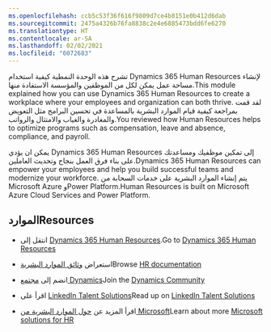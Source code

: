 ```yaml
---
ms.openlocfilehash: ccb5c53f36f616f9809d7ce4b8151e0b412d6dab
ms.sourcegitcommit: 2475a4326b76fa8838c2e4e6885473bdd6fe6270
ms.translationtype: HT
ms.contentlocale: ar-SA
ms.lasthandoff: 02/02/2021
ms.locfileid: "6072683"
---
```

<span data-ttu-id="db639-101">تشرح هذه الوحدة النمطية كيفية استخدام Dynamics 365 Human Resources لإنشاء مساحة عمل يمكن لكل من الموظفين والمؤسسة الاستفادة منها.</span><span class="sxs-lookup"><span data-stu-id="db639-101">This module explained how you can use Dynamics 365 Human Resources to create a workplace where your employees and organization can both thrive.</span></span> <span data-ttu-id="db639-102">لقد قمت بمراجعة كيفية قيام الموارد البشرية بالمساعدة في تحسين البرامج مثل التعويض والمغادرة والغياب والامتثال والرواتب.</span><span class="sxs-lookup"><span data-stu-id="db639-102">You reviewed how Human Resources helps to optimize programs such as compensation, leave and absence, compliance, and payroll.</span></span>

<span data-ttu-id="db639-103">يمكن ان يؤدي Dynamics 365 Human Resources إلى تمكين موظفيك ومساعدتك على بناء فرق العمل بنجاح وتحديث العاملين.</span><span class="sxs-lookup"><span data-stu-id="db639-103">Dynamics 365 Human Resources can empower your employees and help you build successful teams and modernize your workforce.</span></span> <span data-ttu-id="db639-104">يتم إنشاء الموارد البشرية على خدمات السحابة من Microsoft Azure وPower Platform.</span><span class="sxs-lookup"><span data-stu-id="db639-104">Human Resources is built on Microsoft Azure Cloud Services and Power Platform.</span></span>

## <a name="resources"></a><span data-ttu-id="db639-105">الموارد</span><span class="sxs-lookup"><span data-stu-id="db639-105">Resources</span></span>

-   <span data-ttu-id="db639-106">انتقل إلى [Dynamics 365 Human Resources](https://dynamics.microsoft.com/human-resources/overview/?azure-portal=true).</span><span class="sxs-lookup"><span data-stu-id="db639-106">Go to [Dynamics 365 Human Resources](https://dynamics.microsoft.com/human-resources/overview/?azure-portal=true)</span></span>

-   <span data-ttu-id="db639-107">استعراض [وثائق الموارد البشرية](https://docs.microsoft.com/dynamics365/human-resources/hr-benefits-management-aca-reports/?azure-portal=true)</span><span class="sxs-lookup"><span data-stu-id="db639-107">Browse [HR documentation](https://docs.microsoft.com/dynamics365/human-resources/hr-benefits-management-aca-reports/?azure-portal=true)</span></span>

-   <span data-ttu-id="db639-108">انضم إلى [مجتمع Dynamics](https://community.dynamics.com/?azure-portal=true)</span><span class="sxs-lookup"><span data-stu-id="db639-108">Join the [Dynamics Community](https://community.dynamics.com/?azure-portal=true)</span></span>

-   <span data-ttu-id="db639-109">اقرأ على [LinkedIn Talent Solutions](https://business.linkedin.com/talent-solutions/?azure-portal=true)</span><span class="sxs-lookup"><span data-stu-id="db639-109">Read up on [LinkedIn Talent Solutions](https://business.linkedin.com/talent-solutions/?azure-portal=true)</span></span>

-   <span data-ttu-id="db639-110">اقرأ المزيد عن [حول الموارد البشرية من Microsoft](https://www.microsoft.com/transformation/human-resources/?azure-portal=true)</span><span class="sxs-lookup"><span data-stu-id="db639-110">Learn about more [Microsoft solutions for HR](https://www.microsoft.com/transformation/human-resources/?azure-portal=true)</span></span>
